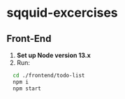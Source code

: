 # sqquid-excercises

## Front-End
1. **Set up Node version 13.x**  
2. Run:
```bash
  cd ./frontend/todo-list
  npm i
  npm start
```

